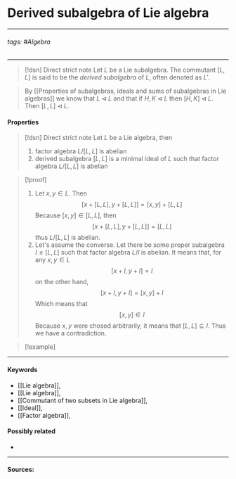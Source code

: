 # Derived subalgebra of Lie algebra
***
###### tags: #Algebra 
***
>[!dsn] Direct strict note
>Let $L$ be a Lie subalgebra.  The commutant $[L,L]$ is said to be the *derived subalgebra* of $L$, often denoted as $L'$.

>By [[Properties of subalgebras, ideals and sums of subalgebras in Lie algebras]] we know that $L\triangleleft L$ and that if $H,K\triangleleft L$ then $[H,K]\triangleleft L$. Then $[L,L]\triangleleft L$.

#### Properties
>[!dsn] Direct strict note
>Let $L$ be a Lie algebra, then
>1. factor algebra $L/[L,L]$
 is abelian
>2. derived subalgebra $[L,L]$ is a minimal ideal of $L$ such that factor algebra $L/[L,L]$ is abelian 

>[!proof]
>1. Let $x,y\in L$. Then
>   $$[x+[L,L],y+[L,L]]=[x,y]+[L,L]$$
>   Because $[x,y]\in[L,L]$, then
>   $$[x+[L,L],y+[L,L]]=[L,L]$$
>   thus $L/[L,L]$ is abelian.
>2. Let's assume the converse. Let there be some proper subalgebra $I\le[L,L]$ such that factor algebra $L/I$ is abelian. It means that, for any $x,y\in L$
>   $$[x+I,y+I]=I$$
>   on the other hand,
>   $$[x+I,y+I]=[x,y]+I$$
>   Which means that
>   $$[x,y]\in I$$
>   Because $x,y$ were chosed arbitrarily, it means that $[L,L]\subseteq I$. Thus we have a contradiction.

>[!example] 
>
***
#### Keywords
- [[Lie algebra]],
- [[Lie algebra]],
- [[Commutant of two subsets in Lie algebra]],
- [[Ideal]],
- [[Factor algebra]],
#### Possibly related
- 
***
#### Sources:
